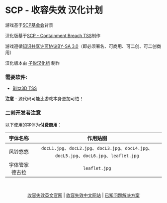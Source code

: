 # SCP - 收容失效 汉化计划

游戏基于[SCP基金会](http://scp-wiki-cn.wikidot.com/)背景

汉化版基于[SCP - Containment Breach TSS](https://github.com/ZiYueCommentary/scpcb-tss)制作

游戏遵循[知识共享许可协议BY-SA 3.0](http://creativecommons.org/licenses/by-sa/3.0/)（即必须署名、可商用、可二创、可二创商用）

汉化版本由 [子悦汉化组](https://ziyuesinicization.site/) 制作

### 需要软件:

- [Blitz3D TSS](https://github.com/ZiYueCommentary/Blitz3D)

**注意** - 源代码可能比游戏本身更加可怕！

### 二创开发者注意

以下使用的字体为**付费商用**：

|字体名称|作用贴图|
|:--:|:--:|
|风铃悠悠|`docL1.jpg`、`docL2.jpg`、`docL3.jpg`、`docL4.jpg`、`docL5.jpg`、`docL6.jpg`、`leaflet.jpg`|
|字体管家德古拉|`leaflet.jpg`|

<br>

<p align="center"><a href="https://www.scpcbgame.com/">收容失效英文官网</a> | <a href="https://www.scpcbgame.cn/">收容失效中文网站</a> | <a href="https://scpcbgame.cn/help.html">已知问题解决方案</a></p>